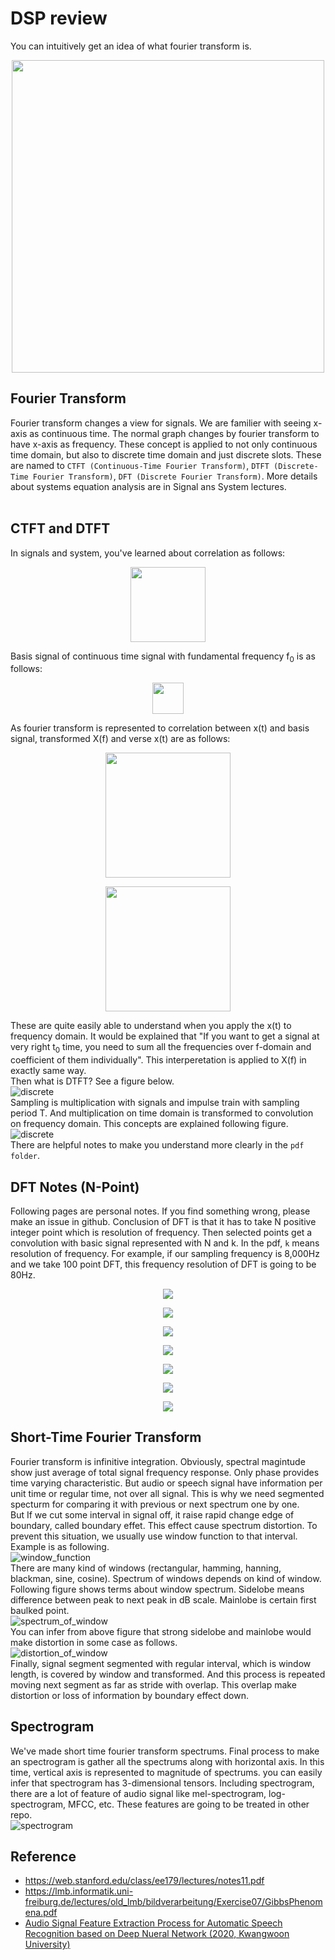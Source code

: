 # DSP review

You can intuitively get an idea of what fourier transform is.
<p align="center"><img src="./img/AI_speech_3주차-02.jpg" width="500"></img></p>

## Fourier Transform
Fourier transform changes a view for signals. We are familier with seeing x-axis as continuous time. The normal graph changes by fourier transform to have x-axis as frequency. These concept is applied to not only continuous time domain, but also to discrete time domain and just discrete slots. These are named to `CTFT (Continuous-Time Fourier Transform)`, `DTFT (Discrete-Time Fourier Transform)`, `DFT (Discrete Fourier Transform)`. More details about systems equation analysis are in Signal ans System lectures. 
<br></br>

## CTFT and DTFT
In signals and system, you've learned about correlation as follows:  
<p align="center"><img src="./img/correlation.png" width="120"></img></p>
Basis signal of continuous time signal with fundamental frequency f<sub>0</sub> is as follows:
<p align="center"><img src="./img/basis_signal.png" width="50"></img></p>
As fourier transform is represented to correlation between x(t) and basis signal, transformed X(f) and verse x(t) are as follows:
<p align="center"><img src="./img/fourier_transform.png" width="200"></img></p>
<p align="center"><img src="./img/ft_verse.png" width="200"></img></p>

These are quite easily able to understand when you apply the x(t) to frequency domain. It would be explained that "If you want to get a signal at very right t<sub>0</sub> time, you need to sum all the frequencies over f-domain and coefficient of them individually". This interperetation is applied to X(f) in exactly same way.  
Then what is DTFT? See a figure below.  
![discrete](./img/conversion_discrete.JPG)  
Sampling is multiplication with signals and impulse train with sampling period T. And multiplication on time domain is transformed to convolution on frequency domain. This concepts are explained following figure.  
![discrete](./img/conversion_discrete_full.jpg)  
There are helpful notes to make you understand more clearly in the `pdf folder`.

## DFT Notes (N-Point)
Following pages are personal notes. If you find something wrong, please make an issue in github. Conclusion of DFT is that it has to take N positive integer point which is resolution of frequency. Then selected points get a convolution with basic signal represented with N and k. In the pdf, `k` means resolution of frequency. For example, if our sampling frequency is 8,000Hz and we take 100 point DFT, this frequency resolution of DFT is going to be 80Hz.  
  
<p align="center"><img src="./img/AI_speech_3주차-01.jpg"></img></p>
<p align="center"><img src="./img/AI_speech_3주차-03.jpg"></img></p>
<p align="center"><img src="./img/AI_speech_3주차-04.jpg"></img></p>
<p align="center"><img src="./img/AI_speech_3주차-05.jpg"></img></p>
<p align="center"><img src="./img/AI_speech_3주차-06.jpg"></img></p>
<p align="center"><img src="./img/AI_speech_3주차-07.jpg"></img></p>
<p align="center"><img src="./img/AI_speech_3주차-08.jpg"></img></p>

## Short-Time Fourier Transform
Fourier transform is infinitive integration. Obviously, spectral magintude show just average of total signal frequency response. Only phase provides time varying characteristic. But audio or speech signal have information per unit time or regular time, not over all signal. This is why we need segmented specturm for comparing it with previous or next spectrum one by one.  
But If we cut some interval in signal off, it raise rapid change edge of boundary, called boundary effet. This effect cause spectrum distortion. To prevent this situation, we usually use window function to that interval. Example is as following.  
 ![window_function](./img/window_function.jpg)  
There are many kind of windows (rectangular, hamming, hanning, blackman, sine, cosine). Spectrum of windows depends on kind of window. Following figure shows terms about window spectrum. Sidelobe means difference between peak to next peak in dB scale. Mainlobe is certain first baulked point.  
![spectrum_of_window](./img/spectrum_of_window.jpg)  
You can infer from above figure that strong sidelobe and mainlobe would make distortion in some case as follows.  
![distortion_of_window](./img/distortion_of_window.jpg)  
Finally, signal segment segmented with regular interval, which is window length, is covered by window and transformed. And this process is repeated moving next segment as far as stride with overlap. This overlap make distortion or loss of information by boundary effect down.

## Spectrogram
We've made short time fourier transform spectrums. Final process to make an spectrogram is gather all the spectrums along with horizontal axis. In this time, vertical axis is represented to magnitude of spectrums. you can easily infer that spectrogram has 3-dimensional tensors. Including spectrogram, there are a lot of feature of audio signal like mel-spectrogram, log-spectrogram, MFCC, etc. These features are going to be treated in other repo.  
![spectrogram](./img/spectrogram.jpg)

## Reference
- https://web.stanford.edu/class/ee179/lectures/notes11.pdf
- https://lmb.informatik.uni-freiburg.de/lectures/old_lmb/bildverarbeitung/Exercise07/GibbsPhenomena.pdf
- [Audio Signal Feature Extraction Process for Automatic Speech Recognition based on Deep Nueral Network (2020, Kwangwoon University)](./pdf/KW_bachelor's_thesis.pdf)